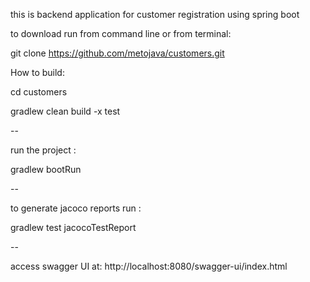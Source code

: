 this is backend application for customer registration using spring boot 

to download run from command line or from terminal:

git clone https://github.com/metojava/customers.git


How to build:

cd customers

gradlew clean build -x test


--

run the project :

gradlew bootRun


--

to generate jacoco reports run :

gradlew test jacocoTestReport


--

access swagger UI at:
http://localhost:8080/swagger-ui/index.html